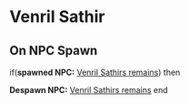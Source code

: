 # Venril Sathir



## On NPC Spawn

if(**spawned NPC:**  [Venril Sathirs remains](/npc/102099)) then 


**Despawn NPC:**  [Venril Sathirs remains](/npc/102099)
end
